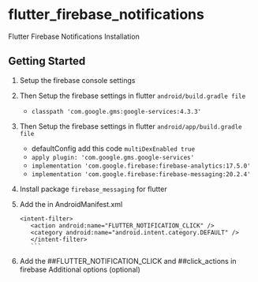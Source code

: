 # flutter_firebase_notifications

Flutter Firebase Notifications Installation

## Getting Started

1. Setup the firebase console settings

2. Then Setup the firebase settings in flutter
   `android/build.gradle file`

   - `classpath 'com.google.gms:google-services:4.3.3'`

3. Then Setup the firebase settings in flutter
   `android/app/build.gradle file`
    - defaultConfig add this code `multiDexEnabled true`
   - `apply plugin: 'com.google.gms.google-services'`
   - `implementation 'com.google.firebase:firebase-analytics:17.5.0'`
   - `implementation 'com.google.firebase:firebase-messaging:20.2.4'`


4. Install package `firebase_messaging` for flutter

5. Add the in AndroidManifest.xml
      ``` 
      <intent-filter>
         <action android:name="FLUTTER_NOTIFICATION_CLICK" />
         <category android:name="android.intent.category.DEFAULT" />
         </intent-filter> 
         ```
6. Add the 
   ##FLUTTER_NOTIFICATION_CLICK 
   and ##click_actions in firebase  Additional options (optional)
 

